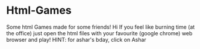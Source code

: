 # Html-Games
Some html Games made for some friends!
Hi If you feel like burning time (at the office) just open the html files with your favourite (google chrome) web browser and play!
HINT: for ashar's bday, click on Ashar
